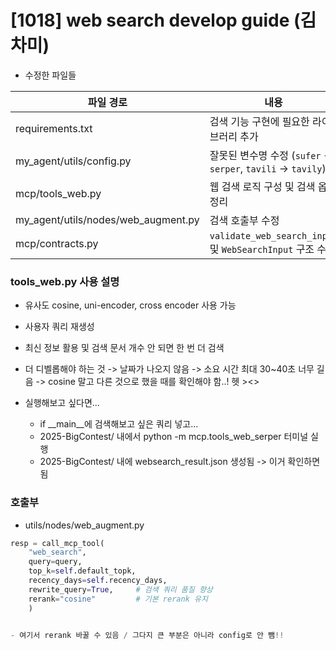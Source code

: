 # [1018] web search develop guide (김차미)

- 수정한 파일들

| 파일 경로 | 내용 |
|-----------|------|
| requirements.txt | 검색 기능 구현에 필요한 라이브러리 추가 |
| my_agent/utils/config.py | 잘못된 변수명 수정 (`sufer` → `serper`, `tavili` → `tavily`) |
| mcp/tools_web.py | 웹 검색 로직 구성 및 검색 옵션 정리 |
| my_agent/utils/nodes/web_augment.py | 검색 호출부 수정 |
| mcp/contracts.py | `validate_web_search_input` 및 `WebSearchInput` 구조 수정 |


### tools_web.py 사용 설명
- 유사도 cosine, uni-encoder, cross encoder 사용 가능
- 사용자 쿼리 재생성
- 최신 정보 활용 및 검색 문서 개수 안 되면 한 번 더 검색


- 더 디벨롭해야 하는 것
  -> 날짜가 나오지 않음
  -> 소요 시간 최대 30~40초 너무 길음
  -> cosine 말고 다른 것으로 했을 때를 확인해야 함..! 헷 ><>
- 실행해보고 싶다면...
  - if __main__에 검색해보고 싶은 쿼리 넣고...
  - 2025-BigContest/ 내에서 python -m mcp.tools_web_serper 터미널 실행
  - 2025-BigContest/ 내에 websearch_result.json 생성됨 -> 이거 확인하면 됨


### 호출부
- utils/nodes/web_augment.py

```python
resp = call_mcp_tool(
    "web_search",
    query=query,
    top_k=self.default_topk,
    recency_days=self.recency_days,
    rewrite_query=True,     # 검색 쿼리 품질 향상
    rerank="cosine"         # 기본 rerank 유지
    )


- 여기서 rerank 바꿀 수 있음 / 그다지 큰 부분은 아니라 config로 안 뺌!!